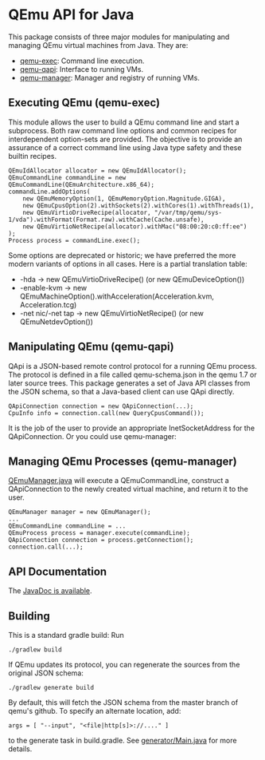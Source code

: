QEmu API for Java
=================

This package consists of three major modules for manipulating and
managing QEmu virtual machines from Java. They are:

* [qemu-exec](#executing-qemu-qemu-exec): Command line execution.
* [qemu-qapi](#manipulating-qemu-qemu-qapi): Interface to running VMs.
* [qemu-manager](#managing-qemu-processes-qemu-manager): Manager and registry of running VMs.

Executing QEmu (qemu-exec)
--------------------------

This module allows the user to build a QEmu command line and start
a subprocess.  Both raw command line options and common recipes for
interdependent option-sets are provided.  The objective is to provide
an assurance of a correct command line using Java type safety and
these builtin recipes.

	QEmuIdAllocator allocator = new QEmuIdAllocator();
	QEmuCommandLine commandLine = new QEmuCommandLine(QEmuArchitecture.x86_64);
	commandLine.addOptions(
		new QEmuMemoryOption(1, QEmuMemoryOption.Magnitude.GIGA),
		new QEmuCpusOption(2).withSockets(2).withCores(1).withThreads(1),
		new QEmuVirtioDriveRecipe(allocator, "/var/tmp/qemu/sys-1/vda").withFormat(Format.raw).withCache(Cache.unsafe),
		new QEmuVirtioNetRecipe(allocator).withMac("08:00:20:c0:ff:ee")
	);
	Process process = commandLine.exec();

Some options are deprecated or historic; we have preferred the
more modern variants of options in all cases. Here is a partial
translation table:

* -hda -> new QEmuVirtioDriveRecipe() (or new QEmuDeviceOption())
* -enable-kvm -> new QEmuMachineOption().withAcceleration(Acceleration.kvm, Acceleration.tcg)
* -net nic/-net tap -> new QEmuVirtioNetRecipe() (or new QEmuNetdevOption())

Manipulating QEmu (qemu-qapi)
-----------------------------

QApi is a JSON-based remote control protocol for a running QEmu
process. The protocol is defined in a file called qemu-schema.json
in the qemu 1.7 or later source trees.  This package generates a set
of Java API classes from the JSON schema, so that a Java-based client
can use QApi directly.

    QApiConnection connection = new QApiConnection(...);
    CpuInfo info = connection.call(new QueryCpusCommand());

It is the job of the user to provide an appropriate InetSocketAddress
for the QApiConnection. Or you could use qemu-manager:

Managing QEmu Processes (qemu-manager)
--------------------------------------

[QEmuManager.java](qemu-manager/src/main/java/org/anarres/qemu/manager/QEmuManager.java)
will execute a QEmuCommandLine, construct a QApiConnection to the
newly created virtual machine, and return it to the user.

	QEmuManager manager = new QEmuManager();
	...
	QEmuCommandLine commandLine = ...
	QEmuProcess process = manager.execute(commandLine);
	QApiConnection connection = process.getConnection();
	connection.call(...);

API Documentation
-----------------

The [JavaDoc is available](http://shevek.github.io/qemu-java/docs/javadoc/).

Building
--------

This is a standard gradle build: Run

    ./gradlew build

If QEmu updates its protocol, you can regenerate the sources from
the original JSON schema:

    ./gradlew generate build

By default, this will fetch the JSON schema from the master branch
of qemu's github. To specify an alternate location, add:

    args = [ "--input", "<file|http[s]>://...." ]

to the generate task in build.gradle. See
[generator/Main.java](qemu-qapi/src/generate/java/org/anarres/qemu/qapi/generator/Main.java)
for more details.

